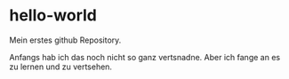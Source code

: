 # hello-world
Mein erstes github Repository.

Anfangs hab ich das noch nicht so ganz vertsnadne. Aber ich fange an es zu lernen und zu vertsehen.
